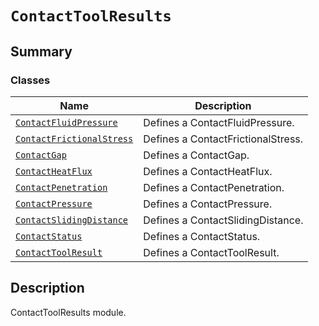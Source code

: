 # `ContactToolResults`

<a id="summary"></a>

## Summary

### Classes

| Name | Description |
|------------------------------------------------------------------------------------------------------------------------------------------------------------------------|------------------------------------|
| [`ContactFluidPressure`](ContactFluidPressure.md#ansys.mechanical.stubs.v241.Ansys.ACT.Automation.Mechanical.Results.ContactToolResults.ContactFluidPressure)          | Defines a ContactFluidPressure.    |
| [`ContactFrictionalStress`](ContactFrictionalStress.md#ansys.mechanical.stubs.v241.Ansys.ACT.Automation.Mechanical.Results.ContactToolResults.ContactFrictionalStress) | Defines a ContactFrictionalStress. |
| [`ContactGap`](ContactGap.md#ansys.mechanical.stubs.v241.Ansys.ACT.Automation.Mechanical.Results.ContactToolResults.ContactGap)                                        | Defines a ContactGap.              |
| [`ContactHeatFlux`](ContactHeatFlux.md#ansys.mechanical.stubs.v241.Ansys.ACT.Automation.Mechanical.Results.ContactToolResults.ContactHeatFlux)                         | Defines a ContactHeatFlux.         |
| [`ContactPenetration`](ContactPenetration.md#ansys.mechanical.stubs.v241.Ansys.ACT.Automation.Mechanical.Results.ContactToolResults.ContactPenetration)                | Defines a ContactPenetration.      |
| [`ContactPressure`](ContactPressure.md#ansys.mechanical.stubs.v241.Ansys.ACT.Automation.Mechanical.Results.ContactToolResults.ContactPressure)                         | Defines a ContactPressure.         |
| [`ContactSlidingDistance`](ContactSlidingDistance.md#ansys.mechanical.stubs.v241.Ansys.ACT.Automation.Mechanical.Results.ContactToolResults.ContactSlidingDistance)    | Defines a ContactSlidingDistance.  |
| [`ContactStatus`](ContactStatus.md#ansys.mechanical.stubs.v241.Ansys.ACT.Automation.Mechanical.Results.ContactToolResults.ContactStatus)                               | Defines a ContactStatus.           |
| [`ContactToolResult`](ContactToolResult.md#ansys.mechanical.stubs.v241.Ansys.ACT.Automation.Mechanical.Results.ContactToolResults.ContactToolResult)                   | Defines a ContactToolResult.       |

<a id="description"></a>

## Description

ContactToolResults module.

<!-- !! processed by numpydoc !! -->

